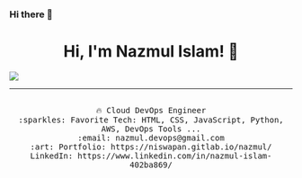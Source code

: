 ### Hi there 👋
<h1 align="center"> Hi, I'm Nazmul Islam! 👋 </h1>
<img src="https://niswapan.gitlab.io/nazmul/nazmul-with-mac-pro.jpg"/>
 <hr></hr>
 
<p align="center">
  <samp>
    <br>
    🔥 Cloud DevOps Engineer  <br>
    :sparkles: Favorite Tech: HTML, CSS, JavaScript, Python, AWS, DevOps Tools ... <br>
    :email:	nazmul.devops@gmail.com <br>
    :art: Portfolio: https://niswapan.gitlab.io/nazmul/ <br>
                LinkedIn: https://www.linkedin.com/in/nazmul-islam-402ba869/ <br>
  </samp>
</p>



<!--
**nazmul-devops/nazmul-devops** is a ✨ _special_ ✨ repository because its `README.md` (this file) appears on your GitHub profile.

Here are some ideas to get you started:

- 🔭 I’m currently working on ...
- 🌱 I’m currently learning ...
- 👯 I’m looking to collaborate on ...
- 🤔 I’m looking for help with ...
- 💬 Ask me about ...
- 📫 How to reach me: ...
- 😄 Pronouns: ...
- ⚡ Fun fact: ...
-->
